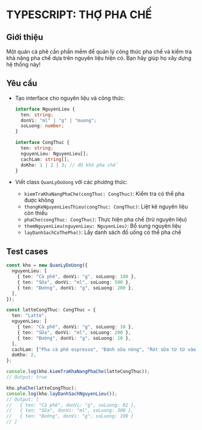 # TYPESCRIPT: THỢ PHA CHẾ

## Giới thiệu

Một quán cà phê cần phần mềm để quản lý công thức pha chế và kiểm tra khả năng pha chế dựa trên nguyên liệu hiện có. Bạn hãy giúp họ xây dựng hệ thống này!

## Yêu cầu

- Tạo interface cho nguyên liệu và công thức:

  ```typescript
  interface NguyenLieu {
    ten: string;
    donVi: "ml" | "g" | "muong";
    soLuong: number;
  }

  interface CongThuc {
    ten: string;
    nguyenLieu: NguyenLieu[];
    cachLam: string[];
    doKho: 1 | 2 | 3; // độ khó pha chế
  }
  ```

- Viết class `QuanLyDoUong` với các phương thức:
  - `kiemTraKhaNangPhaChe(congThuc: CongThuc)`: Kiểm tra có thể pha được không
  - `thongKeNguyenLieuThieu(congThuc: CongThuc)`: Liệt kê nguyên liệu còn thiếu
  - `phaChe(congThuc: CongThuc)`: Thực hiện pha chế (trừ nguyên liệu)
  - `themNguyenLieu(nguyenLieu: NguyenLieu)`: Bổ sung nguyên liệu
  - `layDanhSachCoThePha()`: Lấy danh sách đồ uống có thể pha chế

## Test cases

```typescript
const kho = new QuanLyDoUong({
  nguyenLieu: [
    { ten: "Cà phê", donVi: "g", soLuong: 100 },
    { ten: "Sữa", donVi: "ml", soLuong: 500 },
    { ten: "Đường", donVi: "g", soLuong: 200 },
  ],
});

const latteCongThuc: CongThuc = {
  ten: "Latte",
  nguyenLieu: [
    { ten: "Cà phê", donVi: "g", soLuong: 18 },
    { ten: "Sữa", donVi: "ml", soLuong: 200 },
    { ten: "Đường", donVi: "g", soLuong: 10 },
  ],
  cachLam: ["Pha cà phê espresso", "Đánh sữa nóng", "Rót sữa từ từ vào cà phê"],
  doKho: 2,
};

console.log(kho.kiemTraKhaNangPhaChe(latteCongThuc));
// Output: true

kho.phaChe(latteCongThuc);
console.log(kho.layDanhSachNguyenLieu());
// Output: [
//   { ten: "Cà phê", donVi: "g", soLuong: 82 },
//   { ten: "Sữa", donVi: "ml", soLuong: 300 },
//   { ten: "Đường", donVi: "g", soLuong: 190 }
// ]
```
